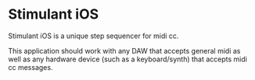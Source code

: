 # Stimulant iOS
Stimulant iOS is a unique step sequencer for midi cc.

This application should work with any DAW that accepts general midi as well as any hardware device (such as a keyboard/synth) that accepts midi cc messages.
